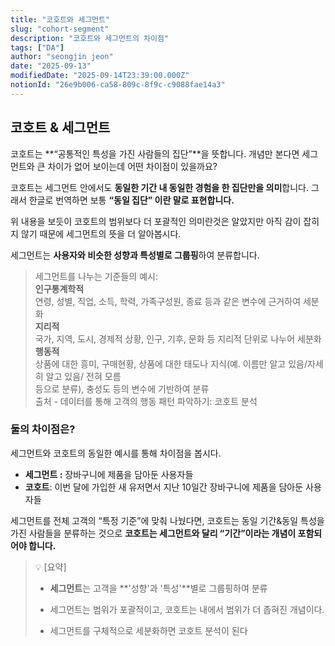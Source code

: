 ```yaml
---
title: "코호트와 세그먼트"
slug: "cohort-segment"
description: "코호트와 세그먼트의 차이점"
tags: ["DA"]
author: "seongjin jeon"
date: "2025-09-13"
modifiedDate: "2025-09-14T23:39:00.000Z"
notionId: "26e9b006-ca58-809c-8f9c-c9088fae14a3"
---
```

## 코호트 & 세그먼트


코호트는 **“공통적인 특성을 가진 사람들의 집단”**을  뜻합니다. 개념만 본다면 세그먼트와 큰 차이가 없어 보이는데 어떤 차이점이 있을까요?


코호트는 세그먼트 안에서도 **동일한 기간 내 동일한 경험을 한 집단만을 의미**합니다. 그래서 한글로 번역하면 보통 **“동일 집단” 이란 말로 표현합니다.**


위 내용을 보듯이 코호트의 범위보다 더 포괄적인 의미란것은 알았지만 아직 감이 잡히지 않기 때문에 세그먼트의 뜻을 더 알아봅시다.


세그먼트는 **사용자와 비슷한 성향과 특성별로 그룹핑**하여 분류합니다.

> 세그먼트를 나누는 기준들의 예시:  
> **인구통계학적**  
> 연령, 성별, 직업, 소득, 학력, 가족구성원, 종료 등과 같은 변수에 근거하여 세분화  
> **지리적**  
> 국가, 지역, 도시, 경제적 상황, 인구, 기후, 문화 등 지리적 단위로 나누어 세분화  
> **행동적**  
> 상품에 대한 흥미, 구매현황, 상품에 대한 태도나 지식(예. 이름만 알고 있음/자세히 알고 있음/ 전혀 모름  
> 등으로 분류), 충성도 등의 변수에 기반하여 분류  
> 출처 - 데이터를 통해 고객의 행동 패턴 파악하기: 코호트 분석

### 둘의 차이점은?


세그먼트와 코호트의 동일한 예시를 통해 차이점을 봅시다.

- **세그먼트 :** 장바구니에 제품을 담아둔 사용자들
- **코호트**: 이번 달에 가입한 새 유저면서 지난 10일간 장바구니에 제품을 담아둔 사용자들

세그먼트를 전체 고객의 “특정 기준”에 맞춰 나눴다면, 코호트는 동일 기간&동일 특성을 가진 사람들을 분류하는 것으로 **코호트는 세그먼트와 달리 “기간”이라는 개념이 포함되어야 합니다.**


> 💡 [요약]  
> - **세그먼트**는 고객을 **'성향'과 '특성'**별로 그룹핑하여 분류  
>   
> - 세그먼트는 범위가 포괄적이고, 코호트는 내에서 범위가 더 좁혀진 개념이다.  
>   
> - 세그먼트를 구체적으로 세분화하면 코호트 분석이 된다

